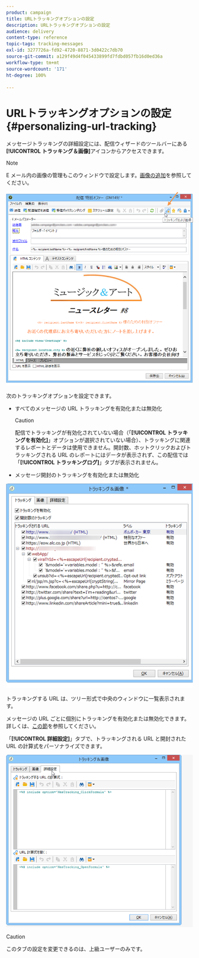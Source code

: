 ```yaml
---
product: campaign
title: URLトラッキングオプションの設定
description: URLトラッキングオプションの設定
audience: delivery
content-type: reference
topic-tags: tracking-messages
exl-id: 3277726a-fd92-4720-8871-3d0422c7db70
source-git-commit: a129f49d4f045433899fd7fdbd057fb16d0ed36a
workflow-type: tm+mt
source-wordcount: '171'
ht-degree: 100%

---
```


# URLトラッキングオプションの設定{#personalizing-url-tracking}

メッセージトラッキングの詳細設定には、配信ウィザードのツールバーにある&#x200B;**[!UICONTROL トラッキング＆画像]**&#x200B;アイコンからアクセスできます。

>[!NOTE]
>
>E メール内の画像の管理もこのウィンドウで設定します。[画像の追加](defining-the-email-content.md#adding-images)を参照してください。

![](assets/s_ncs_user_email_del_tracking_ico.png)

次のトラッキングオプションを設定できます。

* すべてのメッセージの URL トラッキングを有効化または無効化

   >[!CAUTION]
   >
   >配信でトラッキングが有効化されていない場合（「**[!UICONTROL トラッキングを有効化]**」オプションが選択されていない場合）、トラッキングに関連するレポートとデータは使用できません。開封数、ホットクリックおよびトラッキングされる URL のレポートにはデータが表示されず、この配信では「**[!UICONTROL トラッキングログ]**」タブが表示されません。

* メッセージ開封のトラッキングを有効化または無効化

![](assets/s_ncs_user_email_del_tracking_param.png)

トラッキングする URL は、ツリー形式で中央のウィンドウに一覧表示されます。

メッセージの URL ごとに個別にトラッキングを有効化または無効化できます。詳しくは、[この節](how-to-configure-tracked-links.md)を参照してください。

「**[!UICONTROL 詳細設定]**」タブで、トラッキングされる URL と開封された URL の計算式をパーソナライズできます。

![](assets/s_ncs_user_email_del_tracking_param_adv.png)

>[!CAUTION]
>
>このタブの設定を変更できるのは、上級ユーザーのみです。
